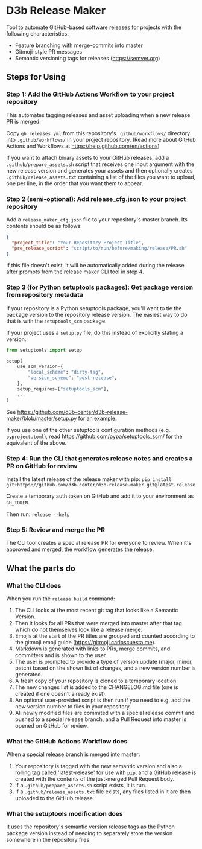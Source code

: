 # D3b Release Maker

Tool to automate GitHub-based software releases for projects with the following
characteristics:

- Feature branching with merge-commits into master
- Gitmoji-style PR messages
- Semantic versioning tags for releases (<https://semver.org>)

## Steps for Using

### Step 1: Add the GitHub Actions Workflow to your project repository

This automates tagging releases and asset uploading when a new release PR is
merged.

Copy `gh_releases.yml` from this repository's `.github/workflows/` directory
into `.github/workflows/` in your project repository. (Read more about GitHub
Actions and Workflows at <https://help.github.com/en/actions>)

If you want to attach binary assets to your GitHub releases, add a
`.github/prepare_assets.sh` script that receives one input argument with the
new release version and generates your assets and then optionally creates
`.github/release_assets.txt` containing a list of the files you want to upload,
one per line, in the order that you want them to appear.

### Step 2 (semi-optional): Add release_cfg.json to your project repository

Add a `release_maker_cfg.json` file to your repository's master branch. Its
contents should be as follows:

```json
{
  "project_title": "Your Repository Project Title",
  "pre_release_script": "script/to/run/before/making/release/PR.sh"
}
```

If this file doesn't exist, it will be automatically added during the release
after prompts from the release maker CLI tool in step 4.

### Step 3 (for Python setuptools packages): Get package version from repository metadata

If your repository is a Python setuptools package, you'll want to tie the
package version to the repository release version. The easiest way to do that
is with the `setuptools_scm` package.

If your project uses a `setup.py` file, do this instead of explicitly stating a
version:

```Python
from setuptools import setup

setup(
    use_scm_version={
        "local_scheme": "dirty-tag",
        "version_scheme": "post-release",
    },
    setup_requires=["setuptools_scm"],
    ...
)
```

See <https://github.com/d3b-center/d3b-release-maker/blob/master/setup.py> for
an example.

If you use one of the other setuptools configuration methods (e.g.
`pyproject.toml`), read <https://github.com/pypa/setuptools_scm/> for the
equivalent of the above.

### Step 4: Run the CLI that generates release notes and creates a PR on GitHub for review

Install the latest release of the release maker with pip:
`pip install git+https://github.com/d3b-center/d3b-release-maker.git@latest-release`

Create a temporary auth token on GitHub and add it to your environment as
`GH_TOKEN`.

Then run: `release --help`

### Step 5: Review and merge the PR

The CLI tool creates a special release PR for everyone to review. When it's
approved and merged, the workflow generates the release.

## What the parts do

### What the CLI does

When you run the `release build` command:

1. The CLI looks at the most recent git tag that looks like a Semantic Version.
2. Then it looks for all PRs that were merged into master after that tag which
   do not themselves look like a release merge.
3. Emojis at the start of the PR titles are grouped and counted according to
   the gitmoji emoji guide (<https://gitmoji.carloscuesta.me>).
4. Markdown is generated with links to PRs, merge commits, and committers and is
   shown to the user.
5. The user is prompted to provide a type of version update (major, minor,
   patch) based on the shown list of changes, and a new version number is
   generated.
6. A fresh copy of your repository is cloned to a temporary location.
7. The new changes list is added to the CHANGELOG.md file (one is created if
   one doesn't already exist).
8. An optional user-provided script is then run if you need to e.g. add the new
   version number to files in your repository.
9. All newly modified files are commited with a special release commit and
   pushed to a special release branch, and a Pull Request into master is opened
   on GitHub for review.

### What the GitHub Actions Workflow does

When a special release branch is merged into master:

1. Your repository is tagged with the new semantic version and also a rolling
   tag called 'latest-release' for use with `pip`, and a GitHub release is
   created with the contents of the just-merged Pull Request body.
2. If a `.github/prepare_assets.sh` script exists, it is run.
3. If a `.github/release_assets.txt` file exists, any files listed in it are
   then uploaded to the GitHub release.

### What the setuptools modification does

It uses the repository's semantic version release tags as the Python package
version instead of needing to separately store the version somewhere in the
repository files.
